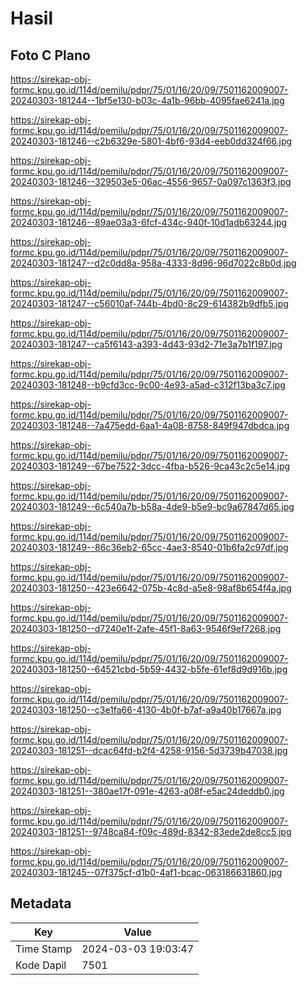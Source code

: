 # Hasil

## Foto C Plano

https://sirekap-obj-formc.kpu.go.id/114d/pemilu/pdpr/75/01/16/20/09/7501162009007-20240303-181244--1bf5e130-b03c-4a1b-96bb-4095fae6241a.jpg

https://sirekap-obj-formc.kpu.go.id/114d/pemilu/pdpr/75/01/16/20/09/7501162009007-20240303-181246--c2b6329e-5801-4bf6-93d4-eeb0dd324f66.jpg

https://sirekap-obj-formc.kpu.go.id/114d/pemilu/pdpr/75/01/16/20/09/7501162009007-20240303-181246--329503e5-06ac-4556-9657-0a097c1363f3.jpg

https://sirekap-obj-formc.kpu.go.id/114d/pemilu/pdpr/75/01/16/20/09/7501162009007-20240303-181246--89ae03a3-6fcf-434c-940f-10d1adb63244.jpg

https://sirekap-obj-formc.kpu.go.id/114d/pemilu/pdpr/75/01/16/20/09/7501162009007-20240303-181247--d2c0dd8a-958a-4333-8d96-96d7022c8b0d.jpg

https://sirekap-obj-formc.kpu.go.id/114d/pemilu/pdpr/75/01/16/20/09/7501162009007-20240303-181247--c56010af-744b-4bd0-8c29-614382b9dfb5.jpg

https://sirekap-obj-formc.kpu.go.id/114d/pemilu/pdpr/75/01/16/20/09/7501162009007-20240303-181247--ca5f6143-a393-4d43-93d2-71e3a7b1f197.jpg

https://sirekap-obj-formc.kpu.go.id/114d/pemilu/pdpr/75/01/16/20/09/7501162009007-20240303-181248--b9cfd3cc-9c00-4e93-a5ad-c312f13ba3c7.jpg

https://sirekap-obj-formc.kpu.go.id/114d/pemilu/pdpr/75/01/16/20/09/7501162009007-20240303-181248--7a475edd-6aa1-4a08-8758-849f947dbdca.jpg

https://sirekap-obj-formc.kpu.go.id/114d/pemilu/pdpr/75/01/16/20/09/7501162009007-20240303-181249--67be7522-3dcc-4fba-b526-9ca43c2c5e14.jpg

https://sirekap-obj-formc.kpu.go.id/114d/pemilu/pdpr/75/01/16/20/09/7501162009007-20240303-181249--6c540a7b-b58a-4de9-b5e9-bc9a67847d65.jpg

https://sirekap-obj-formc.kpu.go.id/114d/pemilu/pdpr/75/01/16/20/09/7501162009007-20240303-181249--86c36eb2-65cc-4ae3-8540-01b6fa2c97df.jpg

https://sirekap-obj-formc.kpu.go.id/114d/pemilu/pdpr/75/01/16/20/09/7501162009007-20240303-181250--423e6642-075b-4c8d-a5e8-98af8b654f4a.jpg

https://sirekap-obj-formc.kpu.go.id/114d/pemilu/pdpr/75/01/16/20/09/7501162009007-20240303-181250--d7240e1f-2afe-45f1-8a63-9546f9ef7268.jpg

https://sirekap-obj-formc.kpu.go.id/114d/pemilu/pdpr/75/01/16/20/09/7501162009007-20240303-181250--64521cbd-5b59-4432-b5fe-61ef8d9d916b.jpg

https://sirekap-obj-formc.kpu.go.id/114d/pemilu/pdpr/75/01/16/20/09/7501162009007-20240303-181250--c3e1fa66-4130-4b0f-b7af-a9a40b17667a.jpg

https://sirekap-obj-formc.kpu.go.id/114d/pemilu/pdpr/75/01/16/20/09/7501162009007-20240303-181251--dcac64fd-b2f4-4258-9156-5d3739b47038.jpg

https://sirekap-obj-formc.kpu.go.id/114d/pemilu/pdpr/75/01/16/20/09/7501162009007-20240303-181251--380ae17f-091e-4263-a08f-e5ac24deddb0.jpg

https://sirekap-obj-formc.kpu.go.id/114d/pemilu/pdpr/75/01/16/20/09/7501162009007-20240303-181251--9748ca84-f09c-489d-8342-83ede2de8cc5.jpg

https://sirekap-obj-formc.kpu.go.id/114d/pemilu/pdpr/75/01/16/20/09/7501162009007-20240303-181245--07f375cf-d1b0-4af1-bcac-063186631860.jpg


## Metadata

| Key        | Value               |
| ---------- | ------------------- |
| Time Stamp | 2024-03-03 19:03:47 |
| Kode Dapil | 7501                |



